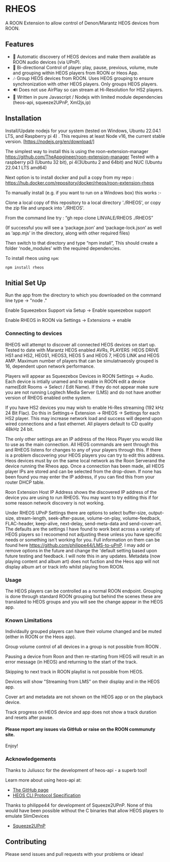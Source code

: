 ﻿# RHEOS


A ROON Extension to allow  control of Denon/Marantz HEOS devices from ROON.

## Features

-   🔎 Automatic discovery of HEOS devices and make them available as ROON audio devices (via UPnP).
-   🎯 Bi-directional Control of player play, pause, previous, volume, mute and grouping within HEOS players from ROON or Heos App.
-   🎶 Group HEOS devices from ROON. Uses HEOS grouping to ensure synchronization with other HEOS players. Only groups HEOS players.
-   🔊 Does not use AirPlay so can stream at Hi-Resolution for HS2 players.
-   🚫 Written in pure Javascript / Nodejs with limited module dependencies (heos-api, squeeze2UPnP, Xml2js,ip)


## Installation

Install/Update nodejs for your system (tested on Windows, Ubuntu 22.04.1 LTS, and Raspberry pi 4) . This requires at least Node v16, the current stable version. [https://nodejs.org/en/download/]

The simplest way to install this is using the roon-extension-manager https://github.com/TheAppgineer/roon-extension-manager 
Tested with a raspberry pi3 (Ubuntu 32 bit), pi 4(3Ubuntu 2 and 64bit) and NUC (Ubuntu 22.04.1 LTS amd64)

Next option is to install docker and pull a copy from my repo : https://hub.docker.com/repository/docker/rheos/roon-extension-rheos

To manually install (e.g. if you want to run on a Windows box) this works :-

Clone a local copy of this repository to a local directory './RHEOS', or copy the zip file and unpack into './RHEOS'.

From the command line try : “gh repo clone LINVALE/RHEOS ./RHEOS”

(If successful you will see a ‘package.json’ and ‘package-lock.json’ as well as ‘app.mjs’ in the directory, along with other required files)

Then switch to that directory and type “npm install”, This should create a folder ‘node_modules’ with the required dependencies.


To install rheos using `npm`: 

```
npm install rheos
```

## Initial Set Up

Run the app from the directory to which you downloaded on the command line type  -> "node ."

Enable Squeezebox Support via Setup -> Enable squeezebox support

Enable RHEOS in ROON via Settings -> Extensions -> enable


### Connecting to devices

RHEOS will attempt to discover all connected HEOS devices on start up. Tested to date with Marantz HEOS enabled AVRs, PLAYERS :HEOS DRIVE HS1 and HS2, HEOS1, HEOS3, HEOS 5 and HEOS 7, HEOS LINK and HEOS AMP. Maximum number of players that can be simulatnaeosly grouped is 16, dependent upon network performance.

Players will appear as Squeezebox Devices in ROON Settings -> Audio. Each device is intially unamed and to enable in ROON edit a device name(Edit Rooms -> Select / Edit Name).  If they do not appear make sure you are not running Logitech Media Server (LMS) and do not have another version of RHEOS enabled onthe system.

If you have HS2 devices you may wish to enable Hi-Res streaming (192 kHz 24 Bit Flac). Do this in Settings-> Extension -> RHEOS -> Settings for each HS2 player. This may increase network load and success will depend upon wired connections and a fast ethernet. All players default to CD quality 48kHz 24 bit.

The only other settings are an IP address of the Heos Player you would like to use as the main connection. All HEOS commands are sent through this and RHEOS listens for changes to any of your players through this. If there is a problem discovering your HEOS players you can try to edit this address. Heos devices must by on the same local network as the Roon Serverand the device running the Rheos app.  Once a connection has been made, all HEOS player IPs are stored and can be selected from the drop-down. If none has been found you may enter the IP address, if you can find this from your router DHCP table.

Roon Extension Host IP Address shows the discovered IP address of the device you are using to run RHEOS. You may want to try editing this if for some reason network discovery is not working.

Under RHEOS UPnP Settings there are options to select buffer-size, output-size, stream-length, seek-after-pause, volume-on-play, volume-feedback, FLAC-header, keep-alive, next-delay, send-meta-data and send-cover-art. The defaults are the settings I have found to work best across a variety of HEOS players so I recoomend not adjusting these unless you have specific needs or something isn't working for you. Full information on them can be found here https://github.com/philippe44/LMS-to-uPnP. I may add or remove options in the future and change the 'default setting based upon future testing and feedback. I will note this in any updates. Metadata (now playing content and album art) does not fuction and the Heos app will not display album art or track info whilst playing from ROON.

### Usage

The HEOS players can be controlled as a normal ROON endpoint. Grouping is done through standard ROON grouping but behind the scenes these are translated to HEOS groups and you will see the change appear in the HEOS app.

### Known Limitations

Individaully grouped players can have their volume changed and be muted (either in ROON or the Heos app).

Group volume control of all devices in a group is not possible from ROON .

Pausing a device from Roon and then re-starting from HEOS will result in an error message (in HEOS) and returning to the start of the track.

Skipping to next track in ROON playlist is not possible from HEOS.

Devices will show "Streaming from LMS" on their display and in the HEOS app.

Cover art and metadata are not shown on the HEOS app or on the playback device.

Track progress on HEOS device and app does not show a track duration and resets after pause.


#### Please report any issues via GitHub or raise on the ROON communuty site.

Enjoy!



### Acknowledgements

Thanks to Juliuscc for the development of heos-api - a superb tool!

Learn more about using heos-api at:

-   [The GitHub page](https://github.com/juliuscc/heos-api)
-   [HEOS CLI Protocol Specification](http://rn.dmglobal.com/euheos/HEOS_CLI_ProtocolSpecification.pdf)


Thanks to philippe44 for development of Squeeze2UPnP. None of this would have been possible without the C binaries that allow HEOS players to emulate SlimDevices

-   [Squeeze2UPnP](https://github.com/philippe44/LMS-to-uPnP)


## Contributing

Please send issues and pull requests with your problems or ideas!
